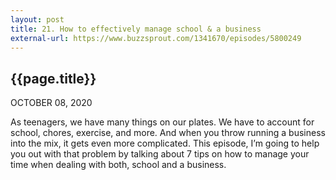 ```yaml
---
layout: post
title: 21. How to effectively manage school & a business
external-url: https://www.buzzsprout.com/1341670/episodes/5800249
---
```


## {{page.title}}

OCTOBER 08, 2020

As teenagers, we have many things on our plates. We have to account for school, chores, exercise, and more. And when you throw running a business into the mix, it gets even more complicated. This episode, I’m going to help you out with that problem by talking about 7 tips on how to manage your time when dealing with both, school and a business.

<div id="buzzsprout-player-5800249"></div>
<script src="https://www.buzzsprout.com/1341670/5800249-21-how-to-effectively-manage-school-a-business.js?container_id=buzzsprout-player-5800249&player=small" type="text/javascript" charset="utf-8"></script>
